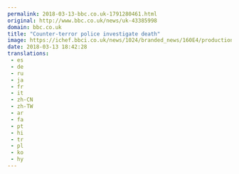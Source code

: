 ```yaml
---
permalink: 2018-03-13-bbc.co.uk-1791280461.html
original: http://www.bbc.co.uk/news/uk-43385998
domain: bbc.co.uk
title: "Counter-terror police investigate death"
image: https://ichef.bbci.co.uk/news/1024/branded_news/160E4/production/_100404309_03a9b76e-dcd6-4e38-85bb-ab1db670bcbe.jpg
date: 2018-03-13 18:42:28
translations: 
 - es
 - de
 - ru
 - ja
 - fr
 - it
 - zh-CN
 - zh-TW
 - ar
 - fa
 - pt
 - hi
 - tr
 - pl
 - ko
 - hy
---
```


